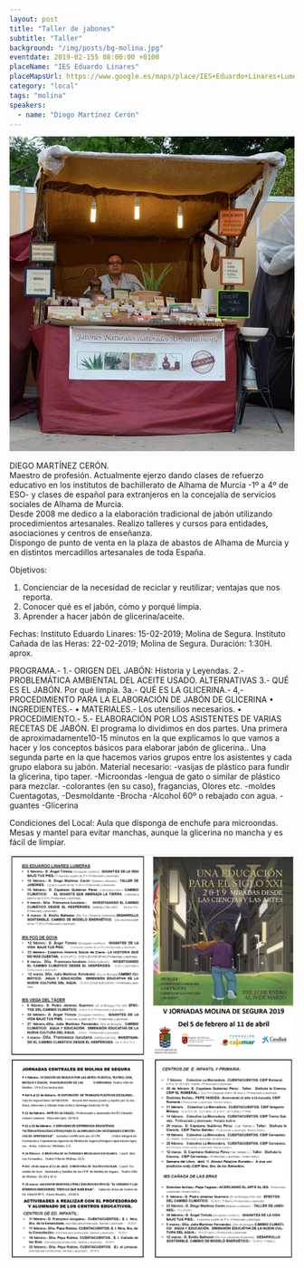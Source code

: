 ```yaml
---
layout: post
title: "Taller de jabones"
subtitle: "Taller"
background: "/img/posts/bg-molina.jpg"
eventdate: 2019-02-155 08:00:00 +0100
placeName: "IES Eduardo Linares"
placeMapsUrl: https://www.google.es/maps/place/IES+Eduardo+Linares+Lumeras/@38.0476469,-1.2068282,17z/data=!3m1!4b1!4m5!3m4!1s0xd6478ab67e52731:0x904bb1f63a013d6d!8m2!3d38.0476469!4d-1.2046395
category: "local"
tags: "molina"
speakers:
  - name: "Diego Martínez Cerón"
---
```

![cartel](/img/posts/jabones.jpg)  


DIEGO MARTÍNEZ CERÓN.  
Maestro de profesión.  Actualmente ejerzo dando clases de refuerzo educativo en los institutos de bachillerato de Alhama de Murcia -1º a 4º de ESO- y clases de español para extranjeros en la concejalía de servicios sociales de Alhama de Murcia.  
Desde 2008 me dedico a la elaboración tradicional de jabón utilizando procedimientos artesanales. Realizo talleres y cursos para entidades, asociaciones y centros de enseñanza.  
Dispongo de punto de venta en la plaza de abastos de Alhama de Murcia y en distintos mercadillos artesanales de toda España.  

Objetivos: 
1)	Concienciar de la necesidad de reciclar y reutilizar; ventajas que nos reporta.
2)	Conocer qué es el jabón, cómo y porqué limpia.
3)	Aprender a hacer jabón  de glicerina/aceite.

Fechas: Instituto Eduardo Linares: 15-02-2019; Molina de Segura.
	Instituto Cañada de las Heras: 22-02-2019; Molina de Segura.
Duración: 1:30H. aprox.

PROGRAMA.-
1.- ORIGEN DEL JABÓN: Historia y Leyendas.
2.- PROBLEMÁTICA  AMBIENTAL DEL ACEITE USADO.  ALTERNATIVAS
3.- QUÉ ES EL JABÓN. Por qué limpia. 
	3a.- QUÉ ES LA GLICERINA.-
4,- PROCEDIMIENTO PARA LA ELABORACIÓN DE JABÓN DE GLICERINA
•	INGREDIENTES.-
•	MATERIALES.- Los utensilios necesarios.
•	PROCEDIMIENTO.-
5.- ELABORACIÓN POR LOS ASISTENTES DE VARIAS RECETAS DE JABÓN.
El programa lo dividimos en dos partes. 
Una primera de aproximadamente10-15 minutos en la que explicamos lo que vamos a hacer y los conceptos básicos para elaborar jabón de glicerina..
Una segunda parte en la que hacemos varios grupos entre los asistentes y cada grupo elabora su jabón.
Material necesario:
-vasijas de plástico para fundir la glicerina, tipo taper.
-Microondas
-lengua de gato o similar de plástico para mezclar.
-colorantes (en su caso), fragancias, Olores etc.
-moldes
Cuentagotas, 
-Desmoldante
-Brocha
-Alcohol 60º o rebajado con agua.
-guantes
-Glicerina

Condiciones del Local:
Aula que disponga de enchufe para microondas.
Mesas y mantel para evitar manchas, aunque la glicerina no mancha y es fácil de limpiar.


![cartel](/img/posts/1folletomolina.png)
![cartel](/img/posts/2folletomolina.png)

